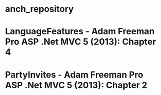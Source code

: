 # anch_repository
# LanguageFeatures - Adam Freeman Pro ASP .Net MVC 5 (2013): Chapter 4
# PartyInvites - Adam Freeman Pro ASP .Net MVC 5 (2013): Chapter 2